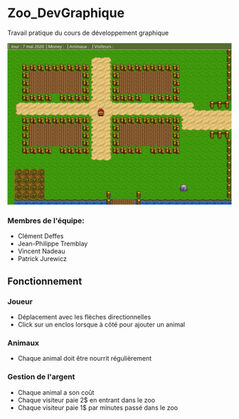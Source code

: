 # Zoo_DevGraphique
 Travail pratique du cours de développement graphique
 
 ![ScreenShot du Zoo](ScreenShot/ZooDevGraphique.png)

### Membres de l'équipe:
 - Clément Deffes
 - Jean-Philippe Tremblay
 - Vincent Nadeau
 - Patrick Jurewicz
 
## Fonctionnement

### Joueur

 - Déplacement avec les flèches directionnelles
 - Click sur un enclos lorsque à côté pour ajouter un animal
 
### Animaux

 - Chaque animal doit être nourrit régulièrement
 
### Gestion de l'argent

 - Chaque animal a son coût
 - Chaque visiteur paie 2$ en entrant dans le zoo
 - Chaque visiteur paie 1$ par minutes passé dans le zoo
